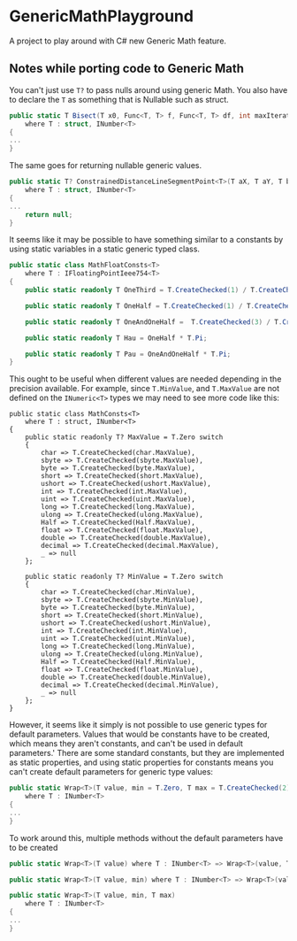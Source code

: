 # GenericMathPlayground

A project to play around with C# new Generic Math feature.

## Notes while porting code to Generic Math

You can't just use `T?` to pass nulls around using generic Math. You also have to declare the `T` as something that is Nullable such as struct.

```cs
public static T Bisect(T x0, Func<T, T> f, Func<T, T> df, int maxIterations, T? min = null, T? max = null)
    where T : struct, INumber<T>
{
...
}
```

The same goes for returning nullable generic values.


```cs
public static T? ConstrainedDistanceLineSegmentPoint<T>(T aX, T aY, T bX, T bY, T pX, T pY)
    where T : struct, INumber<T>
{
...
    return null;
}
```

It seems like it may be possible to have something similar to a constants by using static variables in a static generic typed class. 

```cs
public static class MathFloatConsts<T>
    where T : IFloatingPointIeee754<T>
{
    public static readonly T OneThird = T.CreateChecked(1) / T.CreateChecked(4);

    public static readonly T OneHalf = T.CreateChecked(1) / T.CreateChecked(2);

    public static readonly T OneAndOneHalf =  T.CreateChecked(3) / T.CreateChecked(2);

    public static readonly T Hau = OneHalf * T.Pi;

    public static readonly T Pau = OneAndOneHalf * T.Pi;
}
```

This ought to be useful when different values are needed depending in the precision available. For example, since `T.MinValue`, and `T.MaxValue` are not defined on the `INumeric<T>` types we may need to see more code like this:

```
public static class MathConsts<T>
    where T : struct, INumber<T>
{
    public static readonly T? MaxValue = T.Zero switch
    {
        char => T.CreateChecked(char.MaxValue),
        sbyte => T.CreateChecked(sbyte.MaxValue),
        byte => T.CreateChecked(byte.MaxValue),
        short => T.CreateChecked(short.MaxValue),
        ushort => T.CreateChecked(ushort.MaxValue),
        int => T.CreateChecked(int.MaxValue),
        uint => T.CreateChecked(uint.MaxValue),
        long => T.CreateChecked(long.MaxValue),
        ulong => T.CreateChecked(ulong.MaxValue),
        Half => T.CreateChecked(Half.MaxValue),
        float => T.CreateChecked(float.MaxValue),
        double => T.CreateChecked(double.MaxValue),
        decimal => T.CreateChecked(decimal.MaxValue),
        _ => null
    };

    public static readonly T? MinValue = T.Zero switch
    {
        char => T.CreateChecked(char.MinValue),
        sbyte => T.CreateChecked(sbyte.MinValue),
        byte => T.CreateChecked(byte.MinValue),
        short => T.CreateChecked(short.MinValue),
        ushort => T.CreateChecked(ushort.MinValue),
        int => T.CreateChecked(int.MinValue),
        uint => T.CreateChecked(uint.MinValue),
        long => T.CreateChecked(long.MinValue),
        ulong => T.CreateChecked(ulong.MinValue),
        Half => T.CreateChecked(Half.MinValue),
        float => T.CreateChecked(float.MinValue),
        double => T.CreateChecked(double.MinValue),
        decimal => T.CreateChecked(decimal.MinValue),
        _ => null
    };
}
```

However, it seems like it simply is not possible to use generic types for default parameters. Values that would be constants have to be created, which means they aren't constants, and can't be used in default parameters.'
There are some standard constants, but they are implemented as static properties, and using static properties for constants means you can't create default parameters for generic type values:

```cs
public static Wrap<T>(T value, min = T.Zero, T max = T.CreateChecked(2))
    where T : INumber<T>
{
...
}
```

To work around this, multiple methods without the default parameters have to be created

```cs
public static Wrap<T>(T value) where T : INumber<T> => Wrap<T>(value, T.Zero)

public static Wrap<T>(T value, min) where T : INumber<T> => Wrap<T>(value, min, T.CreateChecked(2))

public static Wrap<T>(T value, min, T max)
    where T : INumber<T>
{
...
}
```
